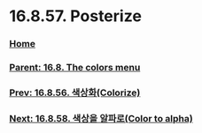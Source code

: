 # 16.8.57. Posterize

### [Home](./00-home.md)
### [Parent: 16.8. The colors menu](./16-08-00-the-colors-menu.md)
### [Prev: 16.8.56. 색상화(Colorize)](./16-08-56-colorize.md)
### [Next: 16.8.58. 색상을 알파로(Color to alpha)](./16-08-58-color-to-alpha.md)
